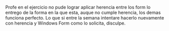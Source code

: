 Profe en el ejercicio no pude lograr aplicar herencia entre los form lo entrego de la forma en la que esta, auque no cumple herencia, los demas funciona perfecto. Lo que si 
entre la semana intentare hacerlo nuevamente con herencia y Windows Form como lo solicita, disculpe.

